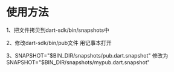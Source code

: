 # 使用方法

1、把文件拷贝到dart-sdk/bin/snapshots中

2、修改dart-sdk/bin/pub文件 用记事本打开

3、SNAPSHOT="$BIN_DIR/snapshots/pub.dart.snapshot" 修改为SNAPSHOT="$BIN_DIR/snapshots/mypub.dart.snapshot"
